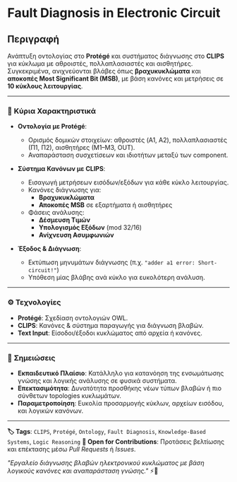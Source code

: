 # **Fault Diagnosis in Electronic Circuit**

## **Περιγραφή**
Ανάπτυξη οντολογίας στο **Protégé** και συστήματος διάγνωσης στο **CLIPS** για κύκλωμα με αθροιστές, πολλαπλασιαστές και αισθητήρες. Συγκεκριμένα, ανιχνεύονται βλάβες όπως **βραχυκυκλώματα** και **αποκοπές Most Significant Bit (MSB)**, με βάση κανόνες και μετρήσεις σε **10 κύκλους λειτουργίας**.

---

### 🧠 **Κύρια Χαρακτηριστικά**
- **Οντολογία με Protégé**:
  - Ορισμός δομικών στοιχείων: αθροιστές (A1, A2), πολλαπλασιαστές (Π1, Π2), αισθητήρες (Μ1–Μ3, OUT).
  - Αναπαράσταση συσχετίσεων και ιδιοτήτων μεταξύ των component.

- **Σύστημα Κανόνων με CLIPS**:
  - Εισαγωγή μετρήσεων εισόδων/εξόδων για κάθε κύκλο λειτουργίας.
  - Κανόνες διάγνωσης για:
    - **Βραχυκυκλώματα**
    - **Αποκοπές MSB** σε εξαρτήματα ή αισθητήρες
  - Φάσεις ανάλυσης:
    - **Δέσμευση Τιμών**
    - **Υπολογισμός Εξόδων** (mod 32/16)
    - **Ανίχνευση Ασυμφωνιών**

- **Έξοδος & Διάγνωση**:
  - Εκτύπωση μηνυμάτων διάγνωσης (π.χ. `"adder a1 error: Short-circuit!"`)
  - Υπόθεση μίας βλάβης ανά κύκλο για ευκολότερη ανάλυση.

---

### ⚙️ **Τεχνολογίες**
- **Protégé**: Σχεδίαση οντολογιών OWL.
- **CLIPS**: Κανόνες & σύστημα παραγωγής για διάγνωση βλαβών.
- **Text Input**: Είσοδοι/έξοδοι κυκλώματος από αρχεία ή κανόνες.

---

### 📝 **Σημειώσεις**
- **Εκπαιδευτικό Πλαίσιο**: Κατάλληλο για κατανόηση της ενσωμάτωσης γνώσης και λογικής ανάλυσης σε φυσικά συστήματα.
- **Επεκτασιμότητα**: Δυνατότητα προσθήκης νέων τύπων βλαβών ή πιο σύνθετων topologies κυκλωμάτων.
- **Παραμετροποίηση**: Ευκολία προσαρμογής κύκλων, αρχείων εισόδου, και λογικών κανόνων.

---

**🏷️ Tags**: `CLIPS`, `Protégé`, `Ontology`, `Fault Diagnosis`, `Knowledge-Based Systems`, `Logic Reasoning`
**🔧 Open for Contributions**: Προτάσεις βελτίωσης και επέκτασης μέσω *Pull Requests* ή *Issues*.

*"Εργαλείο διάγνωσης βλαβών ηλεκτρονικού κυκλώματος με βάση λογικούς κανόνες και αναπαράσταση γνώσης."* ⚡🧩
